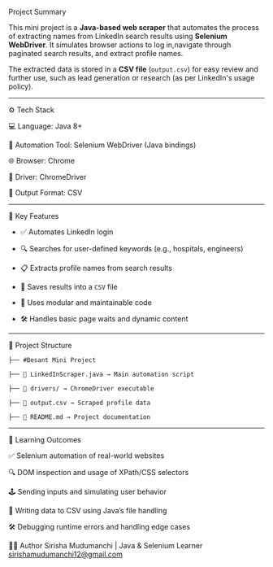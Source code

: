 Project Summary

This mini project is a **Java-based web scraper** that automates the process of extracting names from LinkedIn search results using **Selenium WebDriver**. It simulates browser actions to log in,navigate through paginated search results, and extract profile names.

The extracted data is stored in a **CSV file** (`output.csv`) for easy review and further use, such as lead generation or research (as per LinkedIn's usage policy).

---

 ⚙️ Tech Stack
 
💻 Language: Java 8+

🧪 Automation Tool: Selenium WebDriver (Java bindings)

🌐 Browser: Chrome

🧭 Driver: ChromeDriver

📄 Output Format: CSV

----------

🔑 Key Features

- ✅ Automates LinkedIn login
  
- 🔍 Searches for user-defined keywords (e.g., hospitals, engineers)
  
- 📋 Extracts profile names from search results
  
- 💾 Saves results into a `CSV` file
  
- 🧠 Uses modular and maintainable code
  
- 🛠️ Handles basic page waits and dynamic content

-------

📁 Project Structure

    ├── #Besant Mini Project     

    ├── 📄 LinkedInScraper.java → Main automation script
    
    ├── 📁 drivers/ → ChromeDriver executable
    
    ├── 📄 output.csv → Scraped profile data
    
    ├── 📄 README.md → Project documentation
    
-------

🧪 Learning Outcomes

✅ Selenium automation of real-world websites

🔍 DOM inspection and usage of XPath/CSS selectors

🕹️ Sending inputs and simulating user behavior

📄 Writing data to CSV using Java’s file handling

🛠️ Debugging runtime errors and handling edge cases

👩‍💻 Author Sirisha Mudumanchi | Java & Selenium Learner sirishamudumanchi12@gmail.com

